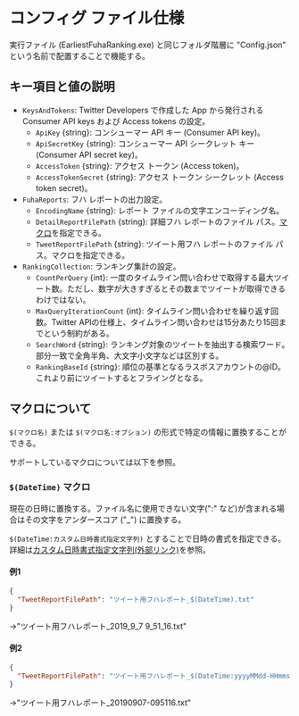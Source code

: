 # コンフィグ ファイル仕様

実行ファイル (EarliestFuhaRanking.exe) と同じフォルダ階層に "Config.json" という名前で配置することで機能する。

## キー項目と値の説明

- `KeysAndTokens`: Twitter Developers で作成した App から発行される Consumer API keys および Access tokens の設定。
  - `ApiKey` {string}: コンシューマー API キー (Consumer API key)。
  - `ApiSecretKey` {string}: コンシューマー API シークレット キー (Consumer API secret key)。
  - `AccessToken` {string}: アクセス トークン (Access token)。
  - `AccessTokenSecret` {string}: アクセス トークン シークレット (Access token secret)。
- `FuhaReports`: フハ レポートの出力設定。
  - `EncodingName` {string}: レポート ファイルの文字エンコーディング名。
  - `DetailReportFilePath` {string}: 詳細フハ レポートのファイル パス。[マクロ](#マクロについて)を指定できる。
  - `TweetReportFilePath` {string}: ツイート用フハ レポートのファイル パス。マクロを指定できる。
- `RankingCollection`: ランキング集計の設定。
  - `CountPerQuery` {int}: 一度のタイムライン問い合わせで取得する最大ツイート数。ただし、数字が大きすぎるとその数までツイートが取得できるわけではない。
  - `MaxQueryIterationCount` {int}: タイムライン問い合わせを繰り返す回数。Twitter APIの仕様上、タイムライン問い合わせは15分あたり15回までという制約がある。
  - `SearchWord` {string}: ランキング対象のツイートを抽出する検索ワード。部分一致で全角半角、大文字小文字などは区別する。
  - `RankingBaseId` {string}: 順位の基準となるラスボスアカウントの@ID。これより前にツイートするとフライングとなる。

## マクロについて

`$(マクロ名)` または `$(マクロ名:オプション)` の形式で特定の情報に置換することができる。

サポートしているマクロについては以下を参照。

### `$(DateTime)` マクロ

現在の日時に置換する。ファイル名に使用できない文字(":" など)が含まれる場合はその文字をアンダースコア ("_") に置換する。

`$(DateTime:カスタム日時書式指定文字列)` とすることで日時の書式を指定できる。詳細は[カスタム日時書式指定文字列(外部リンク)](https://docs.microsoft.com/ja-jp/dotnet/standard/base-types/custom-date-and-time-format-strings)を参照。

#### 例1

```json
{
  "TweetReportFilePath": "ツイート用フハレポート_$(DateTime).txt"
}
```

→"ツイート用フハレポート_2019_9_7 9_51_16.txt"

#### 例2

```json
{
  "TweetReportFilePath": "ツイート用フハレポート_$(DateTime:yyyyMMdd-HHmmss).txt"
}
```

→"ツイート用フハレポート_20190907-095116.txt"
